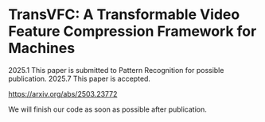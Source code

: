 # TransVFC: A Transformable Video Feature Compression Framework for Machines

2025.1 This paper is submitted to Pattern Recognition for possible publication. 
2025.7 This paper is accepted. 

https://arxiv.org/abs/2503.23772

We will finish our code as soon as possible after publication. 
